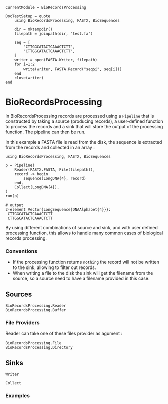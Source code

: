 ```@meta
CurrentModule = BioRecordsProcessing

DocTestSetup = quote
    using BioRecordsProcessing, FASTX, BioSequences
    
    dir = mktempdir()
    filepath = joinpath(dir, "test.fa")

    seq = [
        "CTTGGCATACTCAAACTCTT",
        "CTTGGCATACTCAAACTCTT",
    ]
    writer = open(FASTA.Writer, filepath)
    for i=1:2
        write(writer, FASTA.Record("seq$i", seq[i]))
    end
    close(writer)
end
```

# BioRecordsProcessing


In BioRecordsProcessing records are processed using a `Pipeline` that is constructed by taking a source (producing records),
a user-defined function to process the records and a sink that will store the output of the processing function. The pipeline can then be run.

In this example a FASTA file is read from the disk, the sequence is extracted from the records and collected in an array :

```jldoctest
using BioRecordsProcessing, FASTX, BioSequences

p = Pipeline(
    Reader(FASTX.FASTA, File(filepath)),
    record -> begin
        sequence(LongDNA{4}, record)
    end,
    Collect(LongDNA{4}),
)
run(p)

# output
2-element Vector{LongSequence{DNAAlphabet{4}}}:
 CTTGGCATACTCAAACTCTT
 CTTGGCATACTCAAACTCTT
```

By using different combinations of source and sink, and with user defined processing function, this allows
to handle many common cases of biological records processing.

### Conventions

- If the processing function returns `nothing` the record will not be written to the sink, allowing to filter out records.
- When writing a file to the disk the sink will get the filename from the source, so a source need to have a filename provided in this case. 

## Sources

```@docs
BioRecordsProcessing.Reader
BioRecordsProcessing.Buffer
```

### File Providers

Reader can take one of these files provider as agument :

```@docs
BioRecordsProcessing.File
BioRecordsProcessing.Directory
```

## Sinks

```@docs
Writer
```

```@docs
Collect
```

### Examples
